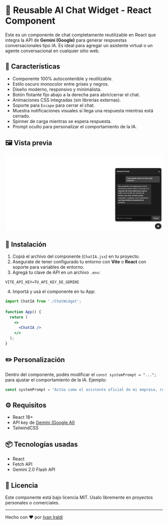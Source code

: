 # 💬 Reusable AI Chat Widget - React Component

Este es un componente de chat completamente reutilizable en React que integra la API de **Gemini (Google)** para generar respuestas conversacionales tipo IA. Es ideal para agregar un asistente virtual o un agente conversacional en cualquier sitio web.

## 🧠 Características

- Componente 100% autocontenible y reutilizable.
- Estilo oscuro monocolor entre grises y negros.
- Diseño moderno, responsivo y minimalista.
- Botón flotante fijo abajo a la derecha para abrir/cerrar el chat.
- Animaciones CSS integradas (sin librerías externas).
- Soporte para `Escape` para cerrar el chat.
- Muestra notificaciones visuales si llega una respuesta mientras está cerrado.
- Spinner de carga mientras se espera respuesta.
- Prompt oculto para personalizar el comportamiento de la IA.

## 🖼️ Vista previa

![preview](./preview.png) 

## 🚀 Instalación

1. Copiá el archivo del componente (`ChatIA.jsx`) en tu proyecto.
2. Asegurate de tener configurado tu entorno con **Vite** o **React** con soporte para variables de entorno.
3. Agregá tu clave de API en un archivo `.env`:

```env
VITE_API_KEY=TU_API_KEY_DE_GEMINI
```

4. Importá y usá el componente en tu App:

```jsx
import ChatIA from './ChatWidget';

function App() {
  return (
    <>
      <ChatIA />
    </>
  );
}
```

## ✏️ Personalización

Dentro del componente, podés modificar el `const systemPrompt = "...";` para ajustar el comportamiento de la IA. Ejemplo:

```js
const systemPrompt = "Actúa como el asistente oficial de mi empresa, responde siempre de forma profesional y breve.";
```

## ⚙️ Requisitos

- React 18+
- API key de [Gemini (Google AI)](https://makersuite.google.com/app)
- TailwindCSS

## 📦 Tecnologías usadas

- React
- Fetch API
- Gemini 2.0 Flash API

## 📄 Licencia

Este componente está bajo licencia MIT. Usalo libremente en proyectos personales o comerciales.

---

Hecho con ❤️ por [Ivan Iraldi](https://iraldidev.vercel.app)

```
